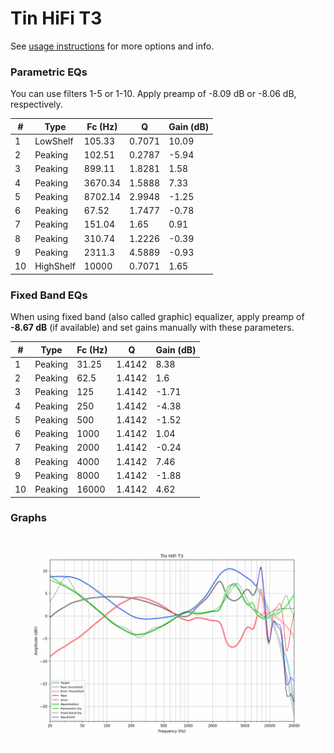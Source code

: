 # Tin HiFi T3
See [usage instructions](https://github.com/jaakkopasanen/AutoEq#usage) for more options and info.

### Parametric EQs
You can use filters 1-5 or 1-10. Apply preamp of -8.09 dB or -8.06 dB, respectively.

|   # | Type      |   Fc (Hz) |      Q |   Gain (dB) |
|-----|-----------|-----------|--------|-------------|
|   1 | LowShelf  |    105.33 | 0.7071 |       10.09 |
|   2 | Peaking   |    102.51 | 0.2787 |       -5.94 |
|   3 | Peaking   |    899.11 | 1.8281 |        1.58 |
|   4 | Peaking   |   3670.34 | 1.5888 |        7.33 |
|   5 | Peaking   |   8702.14 | 2.9948 |       -1.25 |
|   6 | Peaking   |     67.52 | 1.7477 |       -0.78 |
|   7 | Peaking   |    151.04 | 1.65   |        0.91 |
|   8 | Peaking   |    310.74 | 1.2226 |       -0.39 |
|   9 | Peaking   |   2311.3  | 4.5889 |       -0.93 |
|  10 | HighShelf |  10000    | 0.7071 |        1.65 |

### Fixed Band EQs
When using fixed band (also called graphic) equalizer, apply preamp of **-8.67 dB** (if available) and set gains manually with these parameters.

|   # | Type    |   Fc (Hz) |      Q |   Gain (dB) |
|-----|---------|-----------|--------|-------------|
|   1 | Peaking |     31.25 | 1.4142 |        8.38 |
|   2 | Peaking |     62.5  | 1.4142 |        1.6  |
|   3 | Peaking |    125    | 1.4142 |       -1.71 |
|   4 | Peaking |    250    | 1.4142 |       -4.38 |
|   5 | Peaking |    500    | 1.4142 |       -1.52 |
|   6 | Peaking |   1000    | 1.4142 |        1.04 |
|   7 | Peaking |   2000    | 1.4142 |       -0.24 |
|   8 | Peaking |   4000    | 1.4142 |        7.46 |
|   9 | Peaking |   8000    | 1.4142 |       -1.88 |
|  10 | Peaking |  16000    | 1.4142 |        4.62 |

### Graphs
![](./Tin%20HiFi%20T3.png)
